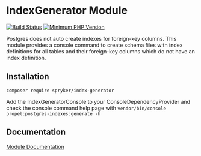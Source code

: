 # IndexGenerator Module
[![Build Status](https://travis-ci.org/spryker/index-generator.svg)](https://travis-ci.org/spryker/index-generator)
[![Minimum PHP Version](https://img.shields.io/badge/php-%3E%3D%207.2-8892BF.svg)](https://php.net/)

Postgres does not auto create indexes for foreign-key columns. This module provides a console command to create schema files with index definitions for all tables and their foreign-key columns which do not have an index definition.

## Installation

```
composer require spryker/index-generator
```

Add the IndexGeneratorConsole to your ConsoleDependencyProvider and check the console command help page with `vendor/bin/console propel:postgres-indexes:generate -h`

## Documentation

[Module Documentation](https://academy.spryker.com/developing_with_spryker/module_guide/modules.html)

